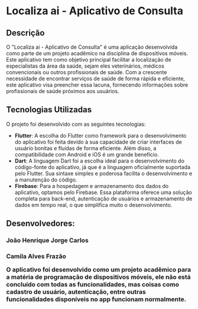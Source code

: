 # Localiza ai - Aplicativo de Consulta
## Descrição

O "Localiza ai - Aplicativo de Consulta" é uma aplicação desenvolvida como parte de um projeto acadêmico na disciplina de dispositivos móveis. Este aplicativo tem como objetivo principal facilitar a localização de especialistas da área da saúde, sejam eles veterinários, médicos convencionais ou outros profissionais de saúde. Com a crescente necessidade de encontrar serviços de saúde de forma rápida e eficiente, este aplicativo visa preencher essa lacuna, fornecendo informações sobre profissionais de saúde próximos aos usuários.

## Tecnologias Utilizadas

O projeto foi desenvolvido com as seguintes tecnologias:

- **Flutter**: A escolha do Flutter como framework para o desenvolvimento do aplicativo foi feita devido à sua capacidade de criar interfaces de usuário bonitas e fluidas de forma eficiente. Além disso, a compatibilidade com Android e iOS é um grande benefício.
- **Dart**: A linguagem Dart foi a escolha ideal para o desenvolvimento do código-fonte do aplicativo, já que é a linguagem oficialmente suportada pelo Flutter. Sua sintaxe simples e poderosa facilita o desenvolvimento e a manutenção do código.
- **Firebase**: Para a hospedagem e armazenamento dos dados do aplicativo, optamos pelo Firebase. Essa plataforma oferece uma solução completa para back-end, autenticação de usuários e armazenamento de dados em tempo real, o que simplifica muito o desenvolvimento.

<h2> Desenvolvedores:

<h3> João Henrique Jorge Carlos
<h3> Camila Alves Frazão

<p>O aplicativo foi desenvolvido como um projeto acadêmico para a matéria de programação de dispositivos móveis, ele não está concluído com todas as funcionalidades, mas coisas como cadastro de usuário, autenticação, entre outras funcionalidades disponíveis no app funcionam normalmente. </p>
